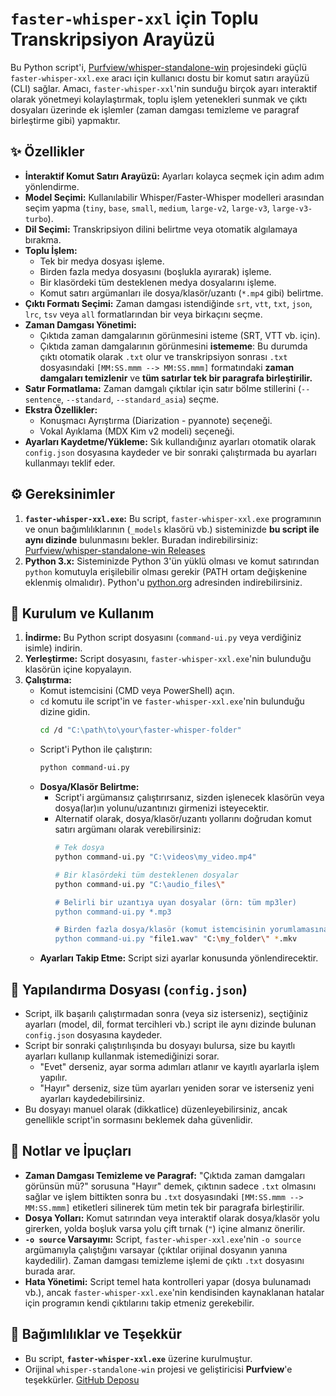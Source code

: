 # `faster-whisper-xxl` için Toplu Transkripsiyon Arayüzü 

Bu Python script'i, [Purfview/whisper-standalone-win](https://github.com/Purfview/whisper-standalone-win) projesindeki güçlü `faster-whisper-xxl.exe` aracı için kullanıcı dostu bir komut satırı arayüzü (CLI) sağlar. Amacı, `faster-whisper-xxl`'nin sunduğu birçok ayarı interaktif olarak yönetmeyi kolaylaştırmak, toplu işlem yetenekleri sunmak ve çıktı dosyaları üzerinde ek işlemler (zaman damgası temizleme ve paragraf birleştirme gibi) yapmaktır.

## ✨ Özellikler

*   **İnteraktif Komut Satırı Arayüzü:** Ayarları kolayca seçmek için adım adım yönlendirme.
*   **Model Seçimi:** Kullanılabilir Whisper/Faster-Whisper modelleri arasından seçim yapma (`tiny`, `base`, `small`, `medium`, `large-v2`, `large-v3`, `large-v3-turbo`).
*   **Dil Seçimi:** Transkripsiyon dilini belirtme veya otomatik algılamaya bırakma.
*   **Toplu İşlem:**
    *   Tek bir medya dosyası işleme.
    *   Birden fazla medya dosyasını (boşlukla ayırarak) işleme.
    *   Bir klasördeki tüm desteklenen medya dosyalarını işleme.
    *   Komut satırı argümanları ile dosya/klasör/uzantı (`*.mp4` gibi) belirtme.
*   **Çıktı Formatı Seçimi:** Zaman damgası istendiğinde `srt`, `vtt`, `txt`, `json`, `lrc`, `tsv` veya `all` formatlarından bir veya birkaçını seçme.
*   **Zaman Damgası Yönetimi:**
    *   Çıktıda zaman damgalarının görünmesini isteme (SRT, VTT vb. için).
    *   Çıktıda zaman damgalarının görünmesini **istememe**: Bu durumda çıktı otomatik olarak `.txt` olur ve transkripsiyon sonrası `.txt` dosyasındaki `[MM:SS.mmm --> MM:SS.mmm]` formatındaki **zaman damgaları temizlenir** ve **tüm satırlar tek bir paragrafa birleştirilir.**
*   **Satır Formatlama:** Zaman damgalı çıktılar için satır bölme stillerini (`--sentence`, `--standard`, `--standard_asia`) seçme.
*   **Ekstra Özellikler:**
    *   Konuşmacı Ayrıştırma (Diarization - pyannote) seçeneği.
    *   Vokal Ayıklama (MDX Kim v2 modeli) seçeneği.
*   **Ayarları Kaydetme/Yükleme:** Sık kullandığınız ayarları otomatik olarak `config.json` dosyasına kaydeder ve bir sonraki çalıştırmada bu ayarları kullanmayı teklif eder.

## ⚙️ Gereksinimler

1.  **`faster-whisper-xxl.exe`:** Bu script, `faster-whisper-xxl.exe` programının ve onun bağımlılıklarının (`_models` klasörü vb.) sisteminizde **bu script ile aynı dizinde** bulunmasını bekler. Buradan indirebilirsiniz: [Purfview/whisper-standalone-win Releases](https://github.com/Purfview/whisper-standalone-win/releases)
2.  **Python 3.x:** Sisteminizde Python 3'ün yüklü olması ve komut satırından `python` komutuyla erişilebilir olması gerekir (PATH ortam değişkenine eklenmiş olmalıdır). Python'u [python.org](https://www.python.org/downloads/) adresinden indirebilirsiniz.

## 🚀 Kurulum ve Kullanım

1.  **İndirme:** Bu Python script dosyasını (`command-ui.py` veya verdiğiniz isimle) indirin.
2.  **Yerleştirme:** Script dosyasını, `faster-whisper-xxl.exe`'nin bulunduğu klasörün içine kopyalayın.
3.  **Çalıştırma:**
    *   Komut istemcisini (CMD veya PowerShell) açın.
    *   `cd` komutu ile script'in ve `faster-whisper-xxl.exe`'nin bulunduğu dizine gidin.
        ```bash
        cd /d "C:\path\to\your\faster-whisper-folder"
        ```
    *   Script'i Python ile çalıştırın:
        ```bash
        python command-ui.py
        ```
    *   **Dosya/Klasör Belirtme:**
        *   Script'i argümansız çalıştırırsanız, sizden işlenecek klasörün veya dosya(lar)ın yolunu/uzantınızı girmenizi isteyecektir.
        *   Alternatif olarak, dosya/klasör/uzantı yollarını doğrudan komut satırı argümanı olarak verebilirsiniz:
            ```bash
            # Tek dosya
            python command-ui.py "C:\videos\my_video.mp4"

            # Bir klasördeki tüm desteklenen dosyalar
            python command-ui.py "C:\audio_files\"

            # Belirli bir uzantıya uyan dosyalar (örn: tüm mp3ler)
            python command-ui.py *.mp3

            # Birden fazla dosya/klasör (komut istemcisinin yorumlamasına bağlı olabilir)
            python command-ui.py "file1.wav" "C:\my_folder\" *.mkv 
            ```
    *   **Ayarları Takip Etme:** Script sizi ayarlar konusunda yönlendirecektir.

## 💾 Yapılandırma Dosyası (`config.json`)

*   Script, ilk başarılı çalıştırmadan sonra (veya siz isterseniz), seçtiğiniz ayarları (model, dil, format tercihleri vb.) script ile aynı dizinde bulunan `config.json` dosyasına kaydeder.
*   Script bir sonraki çalıştırılışında bu dosyayı bulursa, size bu kayıtlı ayarları kullanıp kullanmak istemediğinizi sorar.
    *   "Evet" derseniz, ayar sorma adımları atlanır ve kayıtlı ayarlarla işlem yapılır.
    *   "Hayır" derseniz, size tüm ayarları yeniden sorar ve isterseniz yeni ayarları kaydedebilirsiniz.
*   Bu dosyayı manuel olarak (dikkatlice) düzenleyebilirsiniz, ancak genellikle script'in sormasını beklemek daha güvenlidir.

## 📝 Notlar ve İpuçları

*   **Zaman Damgası Temizleme ve Paragraf:** "Çıktıda zaman damgaları görünsün mü?" sorusuna "Hayır" demek, çıktının sadece `.txt` olmasını sağlar ve işlem bittikten sonra bu `.txt` dosyasındaki `[MM:SS.mmm --> MM:SS.mmm]` etiketleri silinerek tüm metin tek bir paragrafa birleştirilir.
*   **Dosya Yolları:** Komut satırından veya interaktif olarak dosya/klasör yolu girerken, yolda boşluk varsa yolu çift tırnak (`"`) içine almanız önerilir.
*   **`-o source` Varsayımı:** Script, `faster-whisper-xxl.exe`'nin `-o source` argümanıyla çalıştığını varsayar (çıktılar orijinal dosyanın yanına kaydedilir). Zaman damgası temizleme işlemi de çıktı `.txt` dosyasını burada arar.
*   **Hata Yönetimi:** Script temel hata kontrolleri yapar (dosya bulunamadı vb.), ancak `faster-whisper-xxl.exe`'nin kendisinden kaynaklanan hatalar için programın kendi çıktılarını takip etmeniz gerekebilir.

## 🙏 Bağımlılıklar ve Teşekkür

*   Bu script, **`faster-whisper-xxl.exe`** üzerine kurulmuştur.
*   Orijinal `whisper-standalone-win` projesi ve geliştiricisi **Purfview**'e teşekkürler. [GitHub Deposu](https://github.com/Purfview/whisper-standalone-win)
